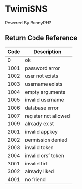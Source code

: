 # TwimiSNS

Powered By BunnyPHP

## Return Code Reference

|  Code  | Description |
|------- |-------------|
|0       |ok           |
|1001    |password error|
|1002    |user not exists|
|1003    |username exists|
|1004    |empty arguments|
|1005    |invalid username|
|1006    |database error|
|1007    |register not allowed|
|1009    |already exist|
|2001    |invalid appkey|
|2002    |permission denied|
|2003    |invalid token|
|2004    |invalid crsf token|
|3001    |invalid tid|
|3002    |already liked|
|4001    |no friend|